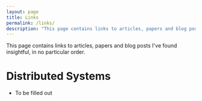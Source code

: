 ```yaml
---
layout: page
title: Links
permalink: /links/
description: "This page contains links to articles, papers and blog posts I've found insightful, in no particular order."
---
```


This page contains links to articles, papers and blog posts I've found insightful, in no particular order.

# Distributed Systems

- To be filled out
